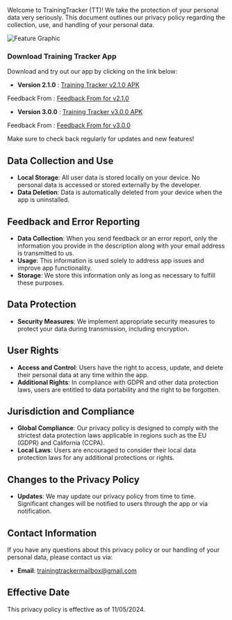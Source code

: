 Welcome to TrainingTracker (TT)! We take the protection of your personal data very seriously. This document outlines our privacy policy regarding the collection, use, and handling of your personal data.

![Feature Graphic](https://github.com/JeeIn-Park/TrainingTracker/raw/main/doc/screenshots/featureGraphic.jpg)


### Download Training Tracker App

Download and try out our app by clicking on the link below:

- **Version 2.1.0** : [Training Tracker v2.1.0 APK](https://github.com/JeeIn-Park/TrainingTracker/raw/main/release/TrainingTracker_ver210.apk)

Feedback From : [Feedback From for v2.1.0](https://forms.gle/SfoAL97pRNvBynbo9)

- **Version 3.0.0** : [Training Tracker v3.0.0 APK](https://github.com/JeeIn-Park/TrainingTracker/raw/main/release/TrainingTracker_ver300.apk)

Feedback From : [Feedback From for v3.0.0](https://forms.gle/Ui5tDhyf9kBLLkw69)

Make sure to check back regularly for updates and new features!


## Data Collection and Use

- **Local Storage**: All user data is stored locally on your device. No personal data is accessed or stored externally by the developer.
- **Data Deletion**: Data is automatically deleted from your device when the app is uninstalled.

## Feedback and Error Reporting

- **Data Collection**: When you send feedback or an error report, only the information you provide in the description along with your email address is transmitted to us.
- **Usage**: This information is used solely to address app issues and improve app functionality. 
- **Storage**: We store this information only as long as necessary to fulfill these purposes.

## Data Protection

- **Security Measures**: We implement appropriate security measures to protect your data during transmission, including encryption.

## User Rights

- **Access and Control**: Users have the right to access, update, and delete their personal data at any time within the app.
- **Additional Rights**: In compliance with GDPR and other data protection laws, users are entitled to data portability and the right to be forgotten.

## Jurisdiction and Compliance

- **Global Compliance**: Our privacy policy is designed to comply with the strictest data protection laws applicable in regions such as the EU (GDPR) and California (CCPA).
- **Local Laws**: Users are encouraged to consider their local data protection laws for any additional protections or rights.

## Changes to the Privacy Policy

- **Updates**: We may update our privacy policy from time to time. Significant changes will be notified to users through the app or via notification.

## Contact Information

If you have any questions about this privacy policy or our handling of your personal data, please contact us via:

- **Email**: trainingtrackermailbox@gmail.com

## Effective Date

This privacy policy is effective as of 11/05/2024.

